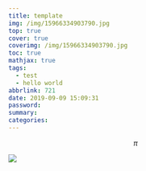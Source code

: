 ```yaml
---
title: template
img: /img/15966334903790.jpg
top: true
cover: true
coverimg: /img/15966334903790.jpg
toc: true
mathjax: true
tags:
  - test
  - hello world
abbrlink: 721
date: 2019-09-09 15:09:31
password:
summary:
categories:
---
```



$$\pi$$

![](/img/contact.jpg)